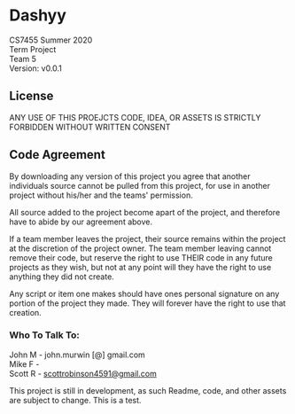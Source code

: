 # Dashyy
CS7455 
Summer 2020   
Term Project    
Team 5  
  Version: v0.0.1

## License
ANY USE OF THIS PROEJCTS CODE, IDEA, OR ASSETS IS STRICTLY FORBIDDEN WITHOUT WRITTEN CONSENT

## Code Agreement
  By downloading any version of this project you agree that another individuals source cannot be pulled from this project, for use in another project without his/her and the teams' permission.
  
  All source added to the project become apart of the project, and therefore have to abide by our agreement above.

  If a team member leaves the project, their source remains within the project at the discretion of the project owner. The team member leaving cannot remove their code, but reserve the right to use THEIR code in any future projects as they wish, but not at any point will they have the right to use anything they did not create.

  Any script or item one makes should have ones personal signature on any portion of the project they made. They will forever have the right to use that creation. 

### Who To Talk To:
 John M - john.murwin [@] gmail.com   
 Mike F -   
 Scott R -  scottrobinson4591@gmail.com



This project is still in development, as such Readme, code, and other assets are subject to change. 
This is a test.

